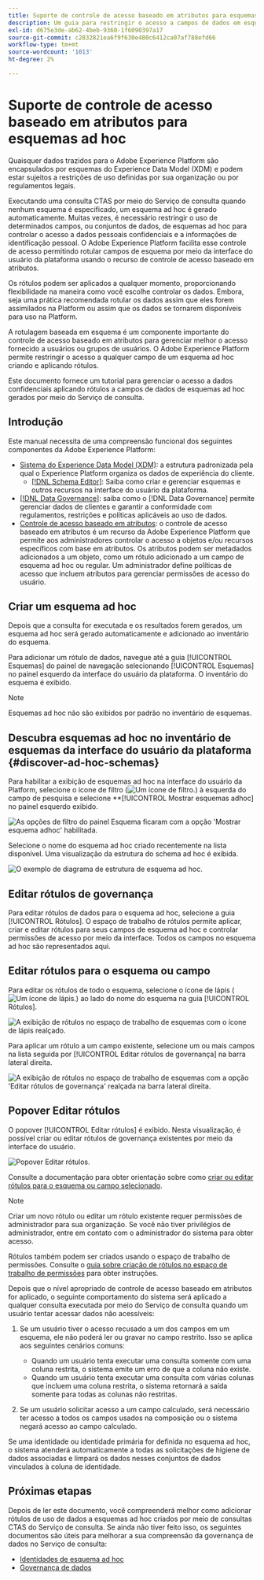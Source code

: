 ```yaml
---
title: Suporte de controle de acesso baseado em atributos para esquemas ad hoc
description: Um guia para restringir o acesso a campos de dados em esquemas ad hoc gerados pelo Serviço de consulta da Adobe Experience Platform.
exl-id: d675e3de-ab62-4beb-9360-1f6090397a17
source-git-commit: c2832821ea6f9f630e480c6412ca07af788efd66
workflow-type: tm+mt
source-wordcount: '1013'
ht-degree: 2%

---
```


# Suporte de controle de acesso baseado em atributos para esquemas ad hoc

Quaisquer dados trazidos para o Adobe Experience Platform são encapsulados por esquemas do Experience Data Model (XDM) e podem estar sujeitos a restrições de uso definidas por sua organização ou por regulamentos legais.

Executando uma consulta CTAS por meio do Serviço de consulta quando nenhum esquema é especificado, um esquema ad hoc é gerado automaticamente. Muitas vezes, é necessário restringir o uso de determinados campos, ou conjuntos de dados, de esquemas ad hoc para controlar o acesso a dados pessoais confidenciais e a informações de identificação pessoal. O Adobe Experience Platform facilita esse controle de acesso permitindo rotular campos de esquema por meio da interface do usuário da plataforma usando o recurso de controle de acesso baseado em atributos.

Os rótulos podem ser aplicados a qualquer momento, proporcionando flexibilidade na maneira como você escolhe controlar os dados. Embora, seja uma prática recomendada rotular os dados assim que eles forem assimilados na Platform ou assim que os dados se tornarem disponíveis para uso na Platform.

A rotulagem baseada em esquema é um componente importante do controle de acesso baseado em atributos para gerenciar melhor o acesso fornecido a usuários ou grupos de usuários. O Adobe Experience Platform permite restringir o acesso a qualquer campo de um esquema ad hoc criando e aplicando rótulos.

Este documento fornece um tutorial para gerenciar o acesso a dados confidenciais aplicando rótulos a campos de dados de esquemas ad hoc gerados por meio do Serviço de consulta.

## Introdução

Este manual necessita de uma compreensão funcional dos seguintes componentes da Adobe Experience Platform:

* [Sistema do Experience Data Model (XDM)](../../xdm/home.md): a estrutura padronizada pela qual o Experience Platform organiza os dados de experiência do cliente.
   * [[!DNL Schema Editor]](../../xdm/ui/overview.md): Saiba como criar e gerenciar esquemas e outros recursos na interface do usuário da plataforma.
* [[!DNL Data Governance]](../../data-governance/home.md): saiba como o [!DNL Data Governance] permite gerenciar dados de clientes e garantir a conformidade com regulamentos, restrições e políticas aplicáveis ao uso de dados.
* [Controle de acesso baseado em atributos](../../access-control/abac/overview.md): o controle de acesso baseado em atributos é um recurso da Adobe Experience Platform que permite aos administradores controlar o acesso a objetos e/ou recursos específicos com base em atributos. Os atributos podem ser metadados adicionados a um objeto, como um rótulo adicionado a um campo de esquema ad hoc ou regular. Um administrador define políticas de acesso que incluem atributos para gerenciar permissões de acesso do usuário.

## Criar um esquema ad hoc

Depois que a consulta for executada e os resultados forem gerados, um esquema ad hoc será gerado automaticamente e adicionado ao inventário do esquema.

Para adicionar um rótulo de dados, navegue até a guia [!UICONTROL Esquemas] do painel de navegação selecionando [!UICONTROL Esquemas] no painel esquerdo da interface do usuário da plataforma. O inventário do esquema é exibido.

>[!NOTE]
>
>Esquemas ad hoc não são exibidos por padrão no inventário de esquemas.

## Descubra esquemas ad hoc no inventário de esquemas da interface do usuário da plataforma {#discover-ad-hoc-schemas}

Para habilitar a exibição de esquemas ad hoc na interface do usuário da Platform, selecione o ícone de filtro (![Um ícone de filtro.](/help/images/icons/filter.png)) à esquerda do campo de pesquisa e selecione **[!UICONTROL Mostrar esquemas adhoc] no painel esquerdo exibido.

![As opções de filtro do painel Esquema ficaram com a opção &#39;Mostrar esquema adhoc&#39; habilitada.](../images/data-governance/adhoc-schema-toggle.png)

Selecione o nome do esquema ad hoc criado recentemente na lista disponível. Uma visualização da estrutura do schema ad hoc é exibida.

![O exemplo de diagrama de estrutura de esquema ad hoc.](../images/data-governance/adhoc-schema-structure-diagram.png)

## Editar rótulos de governança

Para editar rótulos de dados para o esquema ad hoc, selecione a guia [!UICONTROL Rótulos]. O espaço de trabalho de rótulos permite aplicar, criar e editar rótulos para seus campos de esquema ad hoc e controlar permissões de acesso por meio da interface. Todos os campos no esquema ad hoc são representados aqui.

## Editar rótulos para o esquema ou campo

Para editar os rótulos de todo o esquema, selecione o ícone de lápis (![Um ícone de lápis.](/help/images/icons/edit.png)) ao lado do nome do esquema na guia [!UICONTROL Rótulos].

![A exibição de rótulos no espaço de trabalho de esquemas com o ícone de lápis realçado.](../images/data-governance/edit-entire-schema-labels.png)

Para aplicar um rótulo a um campo existente, selecione um ou mais campos na lista seguida por [!UICONTROL Editar rótulos de governança] na barra lateral direita.

![A exibição de rótulos no espaço de trabalho de esquemas com a opção &#39;Editar rótulos de governança&#39; realçada na barra lateral direita.](../images/data-governance/edit-governance-labels.png)

## Popover Editar rótulos

O popover [!UICONTROL Editar rótulos] é exibido. Nesta visualização, é possível criar ou editar rótulos de governança existentes por meio da interface do usuário.

![Popover Editar rótulos.](../images/data-governance/edit-labels-popover.png)

Consulte a documentação para obter orientação sobre como [criar ou editar rótulos para o esquema ou campo selecionado](../../xdm/tutorials/labels.md#edit-the-labels-for-the-schema-or-field).

>[!NOTE]
>
>Criar um novo rótulo ou editar um rótulo existente requer permissões de administrador para sua organização. Se você não tiver privilégios de administrador, entre em contato com o administrador do sistema para obter acesso.

Rótulos também podem ser criados usando o espaço de trabalho de permissões. Consulte o [guia sobre criação de rótulos no espaço de trabalho de permissões](../../access-control/abac/ui/labels.md) para obter instruções.

Depois que o nível apropriado de controle de acesso baseado em atributos for aplicado, o seguinte comportamento do sistema será aplicado a qualquer consulta executada por meio do Serviço de consulta quando um usuário tentar acessar dados não acessíveis:

1. Se um usuário tiver o acesso recusado a um dos campos em um esquema, ele não poderá ler ou gravar no campo restrito. Isso se aplica aos seguintes cenários comuns:

   * Quando um usuário tenta executar uma consulta somente com uma coluna restrita, o sistema emite um erro de que a coluna não existe.
   * Quando um usuário tenta executar uma consulta com várias colunas que incluem uma coluna restrita, o sistema retornará a saída somente para todas as colunas não restritas.

1. Se um usuário solicitar acesso a um campo calculado, será necessário ter acesso a todos os campos usados na composição ou o sistema negará acesso ao campo calculado.

Se uma identidade ou identidade primária for definida no esquema ad hoc, o sistema atenderá automaticamente a todas as solicitações de higiene de dados associadas e limpará os dados nesses conjuntos de dados vinculados à coluna de identidade.

## Próximas etapas

Depois de ler este documento, você compreenderá melhor como adicionar rótulos de uso de dados a esquemas ad hoc criados por meio de consultas CTAS do Serviço de consulta. Se ainda não tiver feito isso, os seguintes documentos são úteis para melhorar a sua compreensão da governança de dados no Serviço de consulta:

* [Identidades de esquema ad hoc](./ad-hoc-schema-identities.md)
* [Governança de dados](../../data-governance/home.md)
